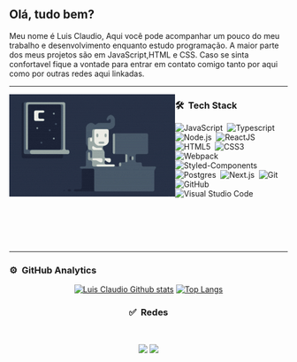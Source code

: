 ## Olá, tudo bem?

Meu nome é Luis Claudio,
  Aqui você pode acompanhar um pouco do meu trabalho e desenvolvimento enquanto estudo programação. A maior parte dos meus projetos são em JavaScript,HTML e CSS. Caso se sinta 
confortavel fique a vontade para entrar em contato comigo tanto por aqui como por outras redes aqui linkadas.

---

<img alt="Night Coding" src="https://raw.githubusercontent.com/AVS1508/AVS1508/master/assets/Night-Coding.gif" align="left"/>

### 🛠 &nbsp;Tech Stack

![JavaScript](https://img.shields.io/badge/-JavaScript-FEAE32?style=flat&logoColor=fff&logo=javascript)&nbsp;
![Typescript](https://img.shields.io/badge/-Typescript-3178C6?style=flat&logoColor=fff&logo=typescript)&nbsp;
![Node.js](https://img.shields.io/badge/-Node.js-5B9856?style=flat&logoColor=fff&logo=node.js)&nbsp;
![ReactJS](https://img.shields.io/badge/-ReactJS-18BCEE?style=flat&logoColor=fff&logo=react)&nbsp;
![HTML5](https://img.shields.io/badge/-HTML5-333333?style=flat&logo=HTML5)&nbsp;
![CSS3](https://img.shields.io/badge/-CSS3-333333?style=flat&logo=CSS3&logoColor=1572B6)&nbsp;
![Webpack](https://img.shields.io/badge/-Webpack-333333?style=flat&logo=webpack&logoColor=8DD6F9)&nbsp;
![Styled-Components](https://img.shields.io/badge/-StyledComponents-333333?style=flat&logo=styled-components&logoColor=ffde34)\
![Postgres](https://img.shields.io/badge/-Postgres-333333?style=flat&logo=postgresql&logoColor=336791)&nbsp;
![Next.js](https://img.shields.io/badge/-Next.js-333333?style=flat&logo=next.js)&nbsp;
![Git](https://img.shields.io/badge/-Git-333333?style=flat&logo=git)\
![GitHub](https://img.shields.io/badge/-GitHub-333333?style=flat&logo=github)&nbsp;
![Visual Studio Code](https://img.shields.io/badge/-Visual%20Studio%20Code-333333?style=flat&logo=visual-studio-code&logoColor=007ACC)&nbsp;

<br>
<br>
<br>
<br>

---
### ⚙️ &nbsp;GitHub Analytics

<div align="center">
  
[![Luis Claudio Github stats](https://github-readme-stats.vercel.app/api?username=LuisClaudioBoaventura&show_icons=true&theme=react&count_private=false)](https://github.com/anuraghazra/github-readme-stats)
[![Top Langs](https://github-readme-stats.vercel.app/api/top-langs/?username=LuisClaudioBoaventura&hide=c%23,html,javascript,tex&layout=compact&langs_count=8&theme=react)](https://github.com/anuraghazra/github-readme-stats)

</div>

<div align="center">

###  ✅ &nbsp;Redes

</div>

<br />
<p align="center">
<a href="https://www.linkedin.com/in/luis-claudio-boaventura-02a762140/"><img src="https://img.shields.io/badge/-Luis%20Claudio%20-0077B5?style=flat-square&logo=Linkedin&logoColor=white"/></a>
<a href="Luizinboaventura@gmail.com"><img src="https://img.shields.io/badge/-Luis%20Claudio-D14836?style=flat-square&logo=Gmail&logoColor=white"/>
</a>
</p>

